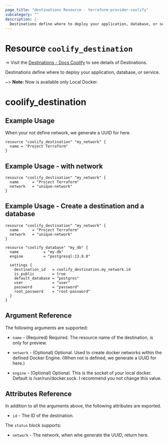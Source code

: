 ```yaml
---
page_title: "destinations Resource - terraform-provider-coolify"
subcategory: ""
description: |-
  Destinations define where to deploy your application, database, or service.
---
```


# Resource `coolify_destination`

-> Visit the [Destinations - Docs Coolify](https://docs.coollabs.io/coolify/destinations) to see details of Destinations.

Destinations define where to deploy your application, database, or service.

~> **Note:** Now is available only Local Docker.

# coolify_destination

## Example Usage
When your not define network, we generate a UUID for here.
```hcl
resource "coolify_destination" "my_network" {
  name = "Project Terraform"
}
```

## Example Usage - with network
```hcl
resource "coolify_destination" "my_network" {
  name      = "Project Terraform"
  network   = "unique-network"
}
```

## Example Usage - Create a destination and a database
```hcl
resource "coolify_destination" "my_network" {
  name      = "Project Terraform"
  network   = "unique-network"
}

resource "coolify_database" "my_db" {
  name           = "my-db"
  engine         = "postgresql:13.8.0"

  settings {
    destination_id   = coolify_destination.my_network.id
    is_public        = true
    default_database = "postgres"
    user             = "user"
    password         = "password"
    root_password    = "root-password"
  }
}
```

## Argument Reference

The following arguments are supported:

* `name` -
  (Required)
  Required. The resource name of the destination, is only for preview.

* `network` -
  (Optional)
  Optional. Used to create docker networks within the defined Docker Engine. (When not is defined, we generate a UUID for here.)

* `engine` -
  (Optional)
  Optional. This is the socket of your local docker. Default is /var/run/docker.sock. I recommend you not change this value.


## Attributes Reference

In addition to all the arguments above, the following attributes are exported.

* `id` -
  The ID of the destination.

The `status` block supports:
* `network` -
    The network, when whe generate the UUID, return here.